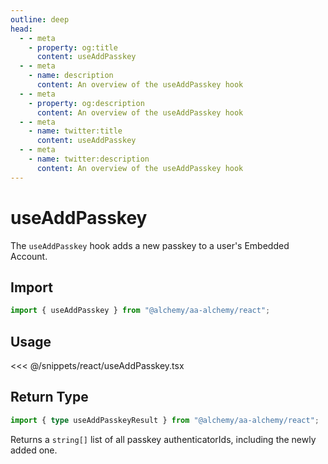 ```yaml
---
outline: deep
head:
  - - meta
    - property: og:title
      content: useAddPasskey
  - - meta
    - name: description
      content: An overview of the useAddPasskey hook
  - - meta
    - property: og:description
      content: An overview of the useAddPasskey hook
  - - meta
    - name: twitter:title
      content: useAddPasskey
  - - meta
    - name: twitter:description
      content: An overview of the useAddPasskey hook
---
```


# useAddPasskey

The `useAddPasskey` hook adds a new passkey to a user's Embedded Account.

## Import

```ts
import { useAddPasskey } from "@alchemy/aa-alchemy/react";
```

## Usage

<<< @/snippets/react/useAddPasskey.tsx

## Return Type

```ts
import { type useAddPasskeyResult } from "@alchemy/aa-alchemy/react";
```

Returns a `string[]` list of all passkey authenticatorIds, including the newly added one.
